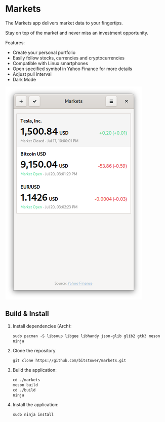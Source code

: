 # Markets

The Markets app delivers market data to your fingertips.

Stay on top of the market and never miss an investment opportunity.

Features:
* Create your personal portfolio
* Easily follow stocks, currencies and cryptocurrencies
* Compatible with Linux smartphones
* Open specified symbol in Yahoo Finance for more details
* Adjust pull interval
* Dark Mode

![](data/screenshots/symbols.png?raw=true)

## Build & Install

1. Install dependencies (Arch):

       sudo pacman -S libsoup libgee libhandy json-glib glib2 gtk3 meson ninja
1. Clone the repository

       git clone https://github.com/bitstower/markets.git
1. Build the application:

       cd ./markets
       meson build
       cd ./build
       ninja
       
1. Install the application:

       sudo ninja install
